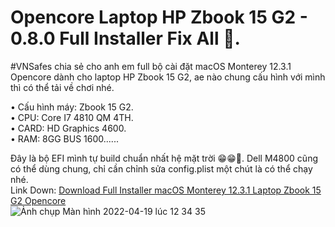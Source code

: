 # Opencore Laptop HP Zbook 15 G2 - 0.8.0 Full Installer Fix All 🥰.
 
#VNSafes chia sẻ cho anh em full bộ cài đặt macOS Monterey 12.3.1 Opencore dành cho laptop HP Zbook 15 G2, ae nào chung cấu hình với mình thì có thể tải về chơi nhé.

• Cấu hình máy: Zbook 15 G2.                             
• CPU: Core I7 4810 QM 4TH.                                      
• CARD: HD Graphics 4600.                                        
• RAM: 8GG BUS 1600......                      

Đây là bộ EFI mình tự build chuẩn nhất hệ mặt trời 😁😁🤪. 
Dell M4800 cũng có thể dùng chung, chỉ cần chỉnh sửa config.plist một chút là có thể chạy nhé.                                                  
Link Down: [Download Full Installer macOS Monterey 12.3.1 Laptop Zbook 15 G2 Opencore](https://drive.google.com/drive/u/2/folders/1D2aPrGwLULIiQi9aHAe_f1NG5pIVAHx4 )                       
![Ảnh chụp Màn hình 2022-04-19 lúc 12 34 35](https://user-images.githubusercontent.com/103987160/163943326-f0feba96-c7ee-4e5e-8a48-26573a480818.png)
